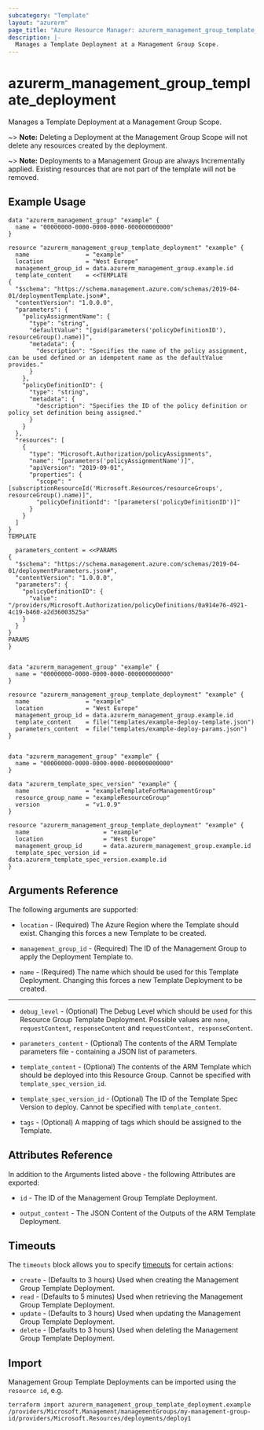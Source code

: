 ```yaml
---
subcategory: "Template"
layout: "azurerm"
page_title: "Azure Resource Manager: azurerm_management_group_template_deployment"
description: |-
  Manages a Template Deployment at a Management Group Scope.
---
```


# azurerm_management_group_template_deployment

Manages a Template Deployment at a Management Group Scope.

~> **Note:** Deleting a Deployment at the Management Group Scope will not delete any resources created by the deployment.

~> **Note:** Deployments to a Management Group are always Incrementally applied. Existing resources that are not part of the template will not be removed.

## Example Usage

```hcl
data "azurerm_management_group" "example" {
  name = "00000000-0000-0000-0000-000000000000"
}

resource "azurerm_management_group_template_deployment" "example" {
  name                = "example"
  location            = "West Europe"
  management_group_id = data.azurerm_management_group.example.id
  template_content    = <<TEMPLATE
{
  "$schema": "https://schema.management.azure.com/schemas/2019-04-01/deploymentTemplate.json#",
  "contentVersion": "1.0.0.0",
  "parameters": {
    "policyAssignmentName": {
      "type": "string",
      "defaultValue": "[guid(parameters('policyDefinitionID'), resourceGroup().name)]",
      "metadata": {
        "description": "Specifies the name of the policy assignment, can be used defined or an idempotent name as the defaultValue provides."
      }
    },
    "policyDefinitionID": {
      "type": "string",
      "metadata": {
        "description": "Specifies the ID of the policy definition or policy set definition being assigned."
      }
    }
  },
  "resources": [
    {
      "type": "Microsoft.Authorization/policyAssignments",
      "name": "[parameters('policyAssignmentName')]",
      "apiVersion": "2019-09-01",
      "properties": {
        "scope": "[subscriptionResourceId('Microsoft.Resources/resourceGroups', resourceGroup().name)]",
        "policyDefinitionId": "[parameters('policyDefinitionID')]"
      }
    }
  ]
}
TEMPLATE

  parameters_content = <<PARAMS
{
  "$schema": "https://schema.management.azure.com/schemas/2019-04-01/deploymentParameters.json#",
  "contentVersion": "1.0.0.0",
  "parameters": {
    "policyDefinitionID": {
      "value": "/providers/Microsoft.Authorization/policyDefinitions/0a914e76-4921-4c19-b460-a2d36003525a"
    }
  }
}
PARAMS
}
```

```hcl

data "azurerm_management_group" "example" {
  name = "00000000-0000-0000-0000-000000000000"
}

resource "azurerm_management_group_template_deployment" "example" {
  name                = "example"
  location            = "West Europe"
  management_group_id = data.azurerm_management_group.example.id
  template_content    = file("templates/example-deploy-template.json")
  parameters_content  = file("templates/example-deploy-params.json")
}
```

```hcl

data "azurerm_management_group" "example" {
  name = "00000000-0000-0000-0000-000000000000"
}

data "azurerm_template_spec_version" "example" {
  name                = "exampleTemplateForManagementGroup"
  resource_group_name = "exampleResourceGroup"
  version             = "v1.0.9"
}

resource "azurerm_management_group_template_deployment" "example" {
  name                     = "example"
  location                 = "West Europe"
  management_group_id      = data.azurerm_management_group.example.id
  template_spec_version_id = data.azurerm_template_spec_version.example.id
}
```

## Arguments Reference

The following arguments are supported:

* `location` - (Required) The Azure Region where the Template should exist. Changing this forces a new Template to be created.

* `management_group_id` - (Required) The ID of the Management Group to apply the Deployment Template to.

* `name` - (Required) The name which should be used for this Template Deployment. Changing this forces a new Template Deployment to be created.

---

* `debug_level` - (Optional) The Debug Level which should be used for this Resource Group Template Deployment. Possible values are `none`, `requestContent`, `responseContent` and `requestContent, responseContent`.

* `parameters_content` - (Optional) The contents of the ARM Template parameters file - containing a JSON list of parameters.

* `template_content` - (Optional) The contents of the ARM Template which should be deployed into this Resource Group. Cannot be specified with `template_spec_version_id`.

* `template_spec_version_id` - (Optional) The ID of the Template Spec Version to deploy. Cannot be specified with `template_content`.

* `tags` - (Optional) A mapping of tags which should be assigned to the Template.

## Attributes Reference

In addition to the Arguments listed above - the following Attributes are exported:

* `id` - The ID of the Management Group Template Deployment.

* `output_content` - The JSON Content of the Outputs of the ARM Template Deployment.

## Timeouts

The `timeouts` block allows you to specify [timeouts](https://www.terraform.io/language/resources/syntax#operation-timeouts) for certain actions:

* `create` - (Defaults to 3 hours) Used when creating the Management Group Template Deployment.
* `read` - (Defaults to 5 minutes) Used when retrieving the Management Group Template Deployment.
* `update` - (Defaults to 3 hours) Used when updating the Management Group Template Deployment.
* `delete` - (Defaults to 3 hours) Used when deleting the Management Group Template Deployment.

## Import

Management Group Template Deployments can be imported using the `resource id`, e.g.

```shell
terraform import azurerm_management_group_template_deployment.example /providers/Microsoft.Management/managementGroups/my-management-group-id/providers/Microsoft.Resources/deployments/deploy1
```

